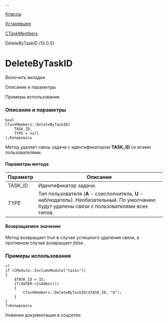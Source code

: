 ...

[Классы](/api_help/tasks/classes/index.php)

[Устаревшее](/api_help/tasks/classes/deprecated/index.php)

[CTaskMembers](/api_help/tasks/classes/deprecated/ctaskmembers/index.php)

DeleteByTaskID (10.0.5)

DeleteByTaskID
==============

Включить вкладки

Описание и параметры

Примеры использования

### Описание и параметры

```
bool
CTaskMembers::DeleteByTaskID(
	TASK_ID,
	TYPE = null
);Копировать
```

Метод удаляет связь задачи с идентификатором **TASK\_ID** со всеми пользователями.

#### Параметры метода

| Параметр | Описание |
| --- | --- |
| TASK\_ID | Идентификатор задачи. |
| *TYPE* | Тип пользователя (**A** - соисполнитель, **U** - наблюдатель). Необязательный. По умолчанию будут удалены связи с пользователями всех типов. |

#### Возвращаемое значение

Метод возвращает *true* в случае успешного удаления связи, в противном случае возвращает *false*.

### Примеры использования

```
<?
if (CModule::IncludeModule("tasks"))
{
	$TASK_ID = 15;
	if($USER->IsAdmin())
	{
		CTaskMembers::DeleteByTaskID($TASK_ID, "U");
	}
}
?>Копировать
```

Новинки документации в соцсетях: